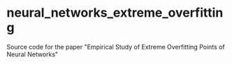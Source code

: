 # neural_networks_extreme_overfitting
Source code for the paper "Empirical Study of Extreme Overfitting Points of Neural Networks"
